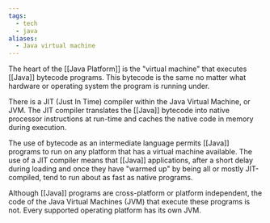 ```yaml
---
tags:
  - tech
  - java
aliases:
  - Java virtual machine
---
```

The heart of the [[Java Platform]] is the "virtual machine" that executes [[Java]] bytecode programs.
This bytecode is the same no matter what hardware or operating system the program is running under.

There is a JIT (Just In Time) compiler within the Java Virtual Machine, or JVM. 
The JIT compiler translates the [[Java]] bytecode into native processor instructions at run-time and caches the native code in memory during execution.

The use of bytecode as an intermediate language permits [[Java]] programs to run on any platform that has a virtual machine available. 
The use of a JIT compiler means that [[Java]] applications, after a short delay during loading and once they have "warmed up" by being all or mostly JIT-compiled, tend to run about as fast as native programs.

Although [[Java]] programs are cross-platform or platform independent, the code of the Java Virtual Machines (JVM) that execute these programs is not.
Every supported operating platform has its own JVM.